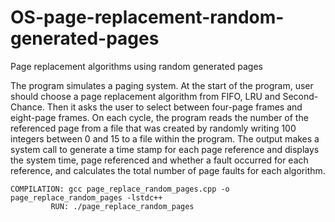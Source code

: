 # OS-page-replacement-random-generated-pages
Page replacement algorithms using random generated pages

The program simulates a paging system. At the start of the program, user should choose a page replacement algorithm from FIFO, LRU and Second-Chance. Then it asks the user to select between four-page frames and eight-page frames. On each cycle, the program reads the number of the referenced page from a file that was created by randomly writing 100 integers between 0 and 15 to a file within the program. The output makes a system call to generate a time stamp for each page reference and displays the system time, page referenced and whether a fault occurred for each reference, and calculates the total number of page faults for each algorithm.

`COMPILATION: gcc page_replace_random_pages.cpp -o page_replace_random_pages -lstdc++` \
`         RUN: ./page_replace_random_pages`
